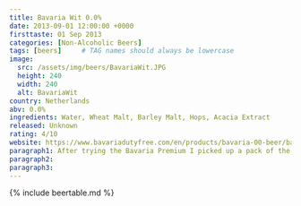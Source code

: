```yaml
---
title: Bavaria Wit 0.0%
date: 2013-09-01 12:00:00 +0000
firsttaste: 01 Sep 2013
categories: [Non-Alcoholic Beers]
tags: [beers]     # TAG names should always be lowercase
image:
  src: /assets/img/beers/BavariaWit.JPG
  height: 240
  width: 240
  alt: BavariaWit
country: Netherlands
abv: 0.0%
ingredients: Water, Wheat Malt, Barley Malt, Hops, Acacia Extract
released: Unknown
rating: 4/10
website: https://www.bavariadutyfree.com/en/products/bavaria-00-beer/bavaria-00-wit-beer
paragraph1: After trying the Bavaria Premium I picked up a pack of the Wit variety which had a fruity flavour but coming out of a can didn't really do it for me, so not much more to say on this one.
paragraph2: 
paragraph3: 
---
```

{% include beertable.md %}
